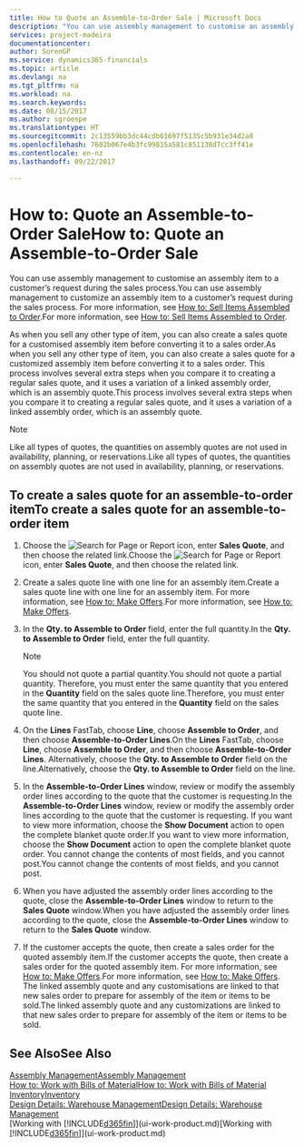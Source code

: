 ```yaml
---
title: How to Quote an Assemble-to-Order Sale | Microsoft Docs
description: "You can use assembly management to customise an assembly item to a customer’s request during the sales process."
services: project-madeira
documentationcenter: 
author: SorenGP
ms.service: dynamics365-financials
ms.topic: article
ms.devlang: na
ms.tgt_pltfrm: na
ms.workload: na
ms.search.keywords: 
ms.date: 08/15/2017
ms.author: sgroespe
ms.translationtype: HT
ms.sourcegitcommit: 2c13559bb3dc44cdb61697f5135c5b931e34d2a8
ms.openlocfilehash: 7602b067e4b3fc99815a581c851138d7cc3ff41e
ms.contentlocale: en-nz
ms.lasthandoff: 09/22/2017

---
```

# <a name="how-to-quote-an-assemble-to-order-sale"></a><span data-ttu-id="17f33-103">How to: Quote an Assemble-to-Order Sale</span><span class="sxs-lookup"><span data-stu-id="17f33-103">How to: Quote an Assemble-to-Order Sale</span></span>
<span data-ttu-id="17f33-104">You can use assembly management to customise an assembly item to a customer’s request during the sales process.</span><span class="sxs-lookup"><span data-stu-id="17f33-104">You can use assembly management to customize an assembly item to a customer’s request during the sales process.</span></span> <span data-ttu-id="17f33-105">For more information, see [How to: Sell Items Assembled to Order](assembly-how-to-sell-items-assembled-to-order.md).</span><span class="sxs-lookup"><span data-stu-id="17f33-105">For more information, see [How to: Sell Items Assembled to Order](assembly-how-to-sell-items-assembled-to-order.md).</span></span>  

<span data-ttu-id="17f33-106">As when you sell any other type of item, you can also create a sales quote for a customised assembly item before converting it to a sales order.</span><span class="sxs-lookup"><span data-stu-id="17f33-106">As when you sell any other type of item, you can also create a sales quote for a customized assembly item before converting it to a sales order.</span></span> <span data-ttu-id="17f33-107">This process involves several extra steps when you compare it to creating a regular sales quote, and it uses a variation of a linked assembly order, which is an assembly quote.</span><span class="sxs-lookup"><span data-stu-id="17f33-107">This process involves several extra steps when you compare it to creating a regular sales quote, and it uses a variation of a linked assembly order, which is an assembly quote.</span></span>

> [!NOTE]  
>  <span data-ttu-id="17f33-108">Like all types of quotes, the quantities on assembly quotes are not used in availability, planning, or reservations.</span><span class="sxs-lookup"><span data-stu-id="17f33-108">Like all types of quotes, the quantities on assembly quotes are not used in availability, planning, or reservations.</span></span>  

## <a name="to-create-a-sales-quote-for-an-assemble-to-order-item"></a><span data-ttu-id="17f33-109">To create a sales quote for an assemble-to-order item</span><span class="sxs-lookup"><span data-stu-id="17f33-109">To create a sales quote for an assemble-to-order item</span></span>  
1.  <span data-ttu-id="17f33-110">Choose the ![Search for Page or Report](media/ui-search/search_small.png "Search for Page or Report icon") icon, enter **Sales Quote**, and then choose the related link.</span><span class="sxs-lookup"><span data-stu-id="17f33-110">Choose the ![Search for Page or Report](media/ui-search/search_small.png "Search for Page or Report icon") icon, enter **Sales Quote**, and then choose the related link.</span></span>  
2.  <span data-ttu-id="17f33-111">Create a sales quote line with one line for an assembly item.</span><span class="sxs-lookup"><span data-stu-id="17f33-111">Create a sales quote line with one line for an assembly item.</span></span> <span data-ttu-id="17f33-112">For more information, see [How to: Make Offers](sales-how-make-offers.md).</span><span class="sxs-lookup"><span data-stu-id="17f33-112">For more information, see [How to: Make Offers](sales-how-make-offers.md).</span></span>  
3.  <span data-ttu-id="17f33-113">In the **Qty. to Assemble to Order** field, enter the full quantity.</span><span class="sxs-lookup"><span data-stu-id="17f33-113">In the **Qty. to Assemble to Order** field, enter the full quantity.</span></span>

    > [!NOTE]  
    >  <span data-ttu-id="17f33-114">You should not quote a partial quantity.</span><span class="sxs-lookup"><span data-stu-id="17f33-114">You should not quote a partial quantity.</span></span> <span data-ttu-id="17f33-115">Therefore, you must enter the same quantity that you entered in the **Quantity** field on the sales quote line.</span><span class="sxs-lookup"><span data-stu-id="17f33-115">Therefore, you must enter the same quantity that you entered in the **Quantity** field on the sales quote line.</span></span>  

4.  <span data-ttu-id="17f33-116">On the **Lines** FastTab, choose **Line**, choose **Assemble to Order**, and then choose **Assemble-to-Order Lines**.</span><span class="sxs-lookup"><span data-stu-id="17f33-116">On the **Lines** FastTab, choose **Line**, choose **Assemble to Order**, and then choose **Assemble-to-Order Lines**.</span></span> <span data-ttu-id="17f33-117">Alternatively, choose the **Qty. to Assemble to Order** field on the line.</span><span class="sxs-lookup"><span data-stu-id="17f33-117">Alternatively, choose the **Qty. to Assemble to Order** field on the line.</span></span>  
5.  <span data-ttu-id="17f33-118">In the **Assemble-to-Order Lines** window, review or modify the assembly order lines according to the quote that the customer is requesting.</span><span class="sxs-lookup"><span data-stu-id="17f33-118">In the **Assemble-to-Order Lines** window, review or modify the assembly order lines according to the quote that the customer is requesting.</span></span> <span data-ttu-id="17f33-119">If you want to view more information, choose the **Show Document** action to open the complete blanket quote order.</span><span class="sxs-lookup"><span data-stu-id="17f33-119">If you want to view more information, choose the **Show Document** action to open the complete blanket quote order.</span></span> <span data-ttu-id="17f33-120">You cannot change the contents of most fields, and you cannot post.</span><span class="sxs-lookup"><span data-stu-id="17f33-120">You cannot change the contents of most fields, and you cannot post.</span></span>  
6.  <span data-ttu-id="17f33-121">When you have adjusted the assembly order lines according to the quote, close the **Assemble-to-Order Lines** window to return to the **Sales Quote** window.</span><span class="sxs-lookup"><span data-stu-id="17f33-121">When you have adjusted the assembly order lines according to the quote, close the **Assemble-to-Order Lines** window to return to the **Sales Quote** window.</span></span>  
7.  <span data-ttu-id="17f33-122">If the customer accepts the quote, then create a sales order for the quoted assembly item.</span><span class="sxs-lookup"><span data-stu-id="17f33-122">If the customer accepts the quote, then create a sales order for the quoted assembly item.</span></span> <span data-ttu-id="17f33-123">For more information, see [How to: Make Offers](sales-how-make-offers.md).</span><span class="sxs-lookup"><span data-stu-id="17f33-123">For more information, see [How to: Make Offers](sales-how-make-offers.md).</span></span> <span data-ttu-id="17f33-124">The linked assembly quote and any customisations are linked to that new sales order to prepare for assembly of the item or items to be sold.</span><span class="sxs-lookup"><span data-stu-id="17f33-124">The linked assembly quote and any customizations are linked to that new sales order to prepare for assembly of the item or items to be sold.</span></span>  

## <a name="see-also"></a><span data-ttu-id="17f33-125">See Also</span><span class="sxs-lookup"><span data-stu-id="17f33-125">See Also</span></span>  
[<span data-ttu-id="17f33-126">Assembly Management</span><span class="sxs-lookup"><span data-stu-id="17f33-126">Assembly Management</span></span>](assembly-assemble-items.md)  
[<span data-ttu-id="17f33-127">How to: Work with Bills of Material</span><span class="sxs-lookup"><span data-stu-id="17f33-127">How to: Work with Bills of Material</span></span>](inventory-how-work-BOMs.md)  
[<span data-ttu-id="17f33-128">Inventory</span><span class="sxs-lookup"><span data-stu-id="17f33-128">Inventory</span></span>](inventory-manage-inventory.md)  
[<span data-ttu-id="17f33-129">Design Details: Warehouse Management</span><span class="sxs-lookup"><span data-stu-id="17f33-129">Design Details: Warehouse Management</span></span>](design-details-warehouse-management.md)  
<span data-ttu-id="17f33-130">[Working with [!INCLUDE[d365fin](includes/d365fin_md.md)]](ui-work-product.md)</span><span class="sxs-lookup"><span data-stu-id="17f33-130">[Working with [!INCLUDE[d365fin](includes/d365fin_md.md)]](ui-work-product.md)</span></span>

